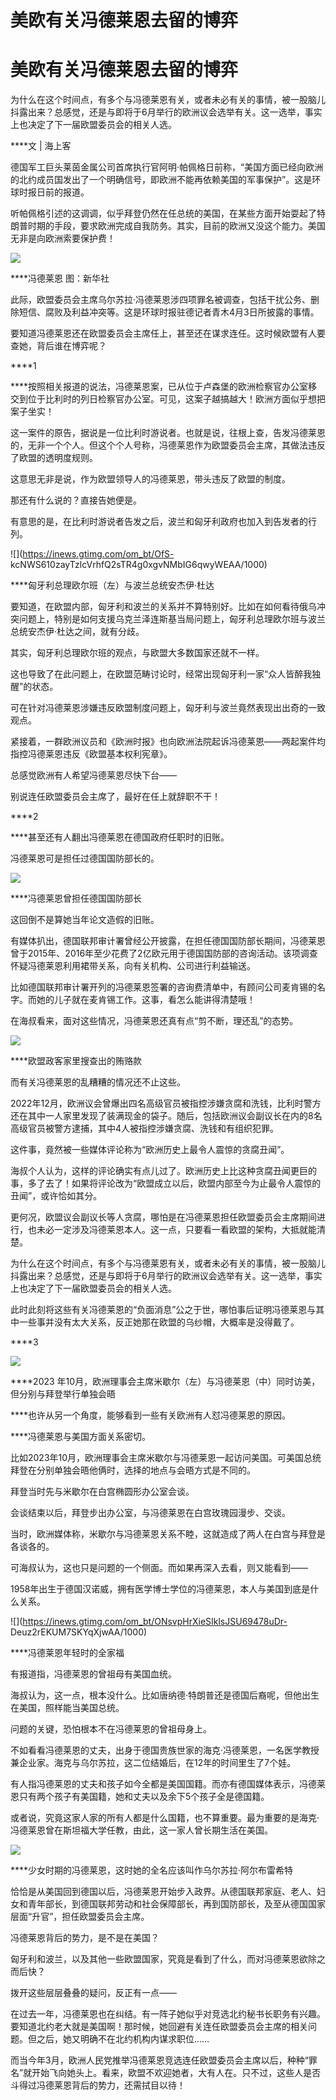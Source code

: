 # 美欧有关冯德莱恩去留的博弈

# 美欧有关冯德莱恩去留的博弈

为什么在这个时间点，有多个与冯德莱恩有关，或者未必有关的事情，被一股脑儿抖露出来？总感觉，还是与即将于6月举行的欧洲议会选举有关。这一选举，事实上也决定了下一届欧盟委员会的相关人选。

****文 | 海上客

德国军工巨头莱茵金属公司首席执行官阿明·帕佩格日前称，“美国方面已经向欧洲的北约成员国发出了一个明确信号，即欧洲不能再依赖美国的军事保护”。这是环球时报日前的报道。

听帕佩格引述的这调调，似乎拜登仍然在任总统的美国，在某些方面开始耍起了特朗普时期的手段，要求欧洲完成自我防务。其实，目前的欧洲又没这个能力。美国无非是向欧洲索要保护费！

![](https://inews.gtimg.com/om_bt/O8R9Q4igW8LDqX5lstJjg3a5aNO63a2U-jjlsINF4WcQ4AA/1000)

****冯德莱恩 图：新华社

此际，欧盟委员会主席乌尔苏拉·冯德莱恩涉四项罪名被调查，包括干扰公务、删除短信、腐败及利益冲突等。这是环球时报驻德记者青木4月3日所披露的事情。

要知道冯德莱恩还在欧盟委员会主席任上，甚至还在谋求连任。这时候欧盟有人要查她，背后谁在博弈呢？

****1

****按照相关报道的说法，冯德莱恩案，已从位于卢森堡的欧洲检察官办公室移交到位于比利时的列日检察官办公室。可见，这案子越搞越大！欧洲方面似乎想把案子坐实！

这一案件的原告，据说是一位比利时游说者。也就是说，往根上查，告发冯德莱恩的，无非一个个人。但这个个人号称，冯德莱恩作为欧盟委员会主席，其做法违反了欧盟的透明度规则。

这意思无非是说，作为欧盟领导人的冯德莱恩，带头违反了欧盟的制度。

那还有什么说的？直接告她便是。

有意思的是，在比利时游说者告发之后，波兰和匈牙利政府也加入到告发者的行列。

![](https://inews.gtimg.com/om_bt/OfS-
kcNWS610zayTzlcVrhfQ2sTR4g0xgvNMbIG6qwyWEAA/1000)

****匈牙利总理欧尔班（左）与波兰总统安杰伊·杜达

要知道，在欧盟内部，匈牙利和波兰的关系并不算特别好。比如在如何看待俄乌冲突问题上，特别是如何支援乌克兰泽连斯基当局问题上，匈牙利总理欧尔班与波兰总统安杰伊·杜达之间，就有分歧。

其实，匈牙利总理欧尔班的观点，与欧盟大多数国家还就不一样。

这也导致了在此问题上，在欧盟范畴讨论时，经常出现匈牙利一家“众人皆醉我独醒”的状态。

可在针对冯德莱恩涉嫌违反欧盟制度问题上，匈牙利与波兰竟然表现出出奇的一致观点。

紧接着，一群欧洲议员和《欧洲时报》也向欧洲法院起诉冯德莱恩——两起案件均指控冯德莱恩违反《欧盟基本权利宪章》。

总感觉欧洲有人希望冯德莱恩尽快下台——

别说连任欧盟委员会主席了，最好在任上就辞职不干！

****2

****甚至还有人翻出冯德莱恩在德国政府任职时的旧账。

冯德莱恩可是担任过德国国防部长的。

![](https://inews.gtimg.com/om_bt/OsqToINIaEV_D9urk_Wln4bXNk-84Q1MP5IeIGwQzGXG0AA/1000)

****冯德莱恩曾担任德国国防部长

这回倒不是算她当年论文造假的旧账。

有媒体扒出，德国联邦审计署曾经公开披露，在担任德国国防部长期间，冯德莱恩曾于2015年、2016年至少花费了2亿欧元用于德国国防部的咨询活动。该项调查怀疑冯德莱恩利用裙带关系，向有关机构、公司进行利益输送。

比如德国联邦审计署开列的冯德莱恩签署的咨询费清单中，有顾问公司麦肯锡的名字。而她的儿子就在麦肯锡工作。这事，看怎么能讲得清楚哦！

在海叔看来，面对这些情况，冯德莱恩还真有点“剪不断，理还乱”的态势。

![](https://inews.gtimg.com/om_bt/OPaHAxOnz9o5w3zvQZ9Qg_-A7X5Q8ooAgTxqEUhtykMO0AA/1000)

****欧盟政客家里搜查出的贿赂款

而有关冯德莱恩的乱糟糟的情况还不止这些。

2022年12月，欧洲议会曾爆出四名高级官员被指控涉嫌贪腐和洗钱，比利时警方还在其中一人家里发现了装满现金的袋子。随后，包括欧洲议会副议长在内的8名高级官员被警方逮捕，其中4人被指控涉嫌贪腐、洗钱和有组织犯罪。

这件事，竟然被一些媒体评论称为“欧洲历史上最令人震惊的贪腐丑闻”。

海叔个人认为，这样的评论确实有点儿过了。欧洲历史上比这种贪腐丑闻更巨的事，多了去了！如果将评论改为“欧盟成立以后，欧盟内部至今为止最令人震惊的丑闻”，或许恰如其分。

更何况，欧盟议会副议长等人贪腐，哪怕是在冯德莱恩担任欧盟委员会主席期间进行，也未必一定涉及冯德莱恩本人。这一点，只要看一看欧盟的架构，大抵就能清楚。

为什么在这个时间点，有多个与冯德莱恩有关，或者未必有关的事情，被一股脑儿抖露出来？总感觉，还是与即将于6月举行的欧洲议会选举有关。这一选举，事实上也决定了下一届欧盟委员会的相关人选。

此时此刻将这些有关冯德莱恩的“负面消息”公之于世，哪怕事后证明冯德莱恩与其中一些事并没有太大关系，反正她那在欧盟的乌纱帽，大概率是没得戴了。

****3

![](https://inews.gtimg.com/om_bt/O1srXteWvhvpNJNmdyyAqqvDRgaj6jURSQ_om3gb6y9ZQAA/1000)

****2023 年10月，欧洲理事会主席米歇尔（左）与冯德莱恩（中）同时访美，但分别与拜登举行单独会晤

****也许从另一个角度，能够看到一些有关欧洲有人怼冯德莱恩的原因。

****冯德莱恩与美国方面关系密切。

比如2023年10月，欧洲理事会主席米歇尔与冯德莱恩一起访问美国。可美国总统拜登在分别单独会晤他俩时，选择的地点与会晤方式是不同的。

拜登当时先与米歇尔在白宫椭圆形办公室会谈。

会谈结束以后，拜登步出办公室，与冯德莱恩在白宫玫瑰园漫步、交谈。

当时，欧洲媒体称，米歇尔与冯德莱恩关系不睦，这就造成了两人在白宫与拜登是各谈各的。

可海叔认为，这也只是问题的一个侧面。而如果再深入去看，则又能看到——

1958年出生于德国汉诺威，拥有医学博士学位的冯德莱恩，本人与美国到底是什么关系。

![](https://inews.gtimg.com/om_bt/ONsvpHrXieSIklsJSU69478uDr-
Deuz2rEKUM7SKYqXjwAA/1000)

****冯德莱恩年轻时的全家福

有报道指，冯德莱恩的曾祖母有美国血统。

海叔认为，这一点，根本没什么。比如唐纳德·特朗普还是德国后裔呢，但他出生在美国，照样能当美国总统。

问题的关键，恐怕根本不在冯德莱恩的曾祖母身上。

不如看看冯德莱恩的丈夫，出身于德国贵族世家的海克·冯德莱恩，一名医学教授兼企业家。海克与乌尔苏拉，这二位结婚后，在12年的时间里生了7个娃。

有人指冯德莱恩的丈夫和孩子如今全都是美国国籍。而亦有德国媒体表示，冯德莱恩只有两个孩子有美国籍，她和丈夫以及余下5个孩子全是德国籍。

或者说，究竟这家人家的所有人都是什么国籍，也不算重要。最为重要的是海克·冯德莱恩曾在斯坦福大学任教，由此，这一家人曾长期生活在美国。

![](https://inews.gtimg.com/om_bt/OoQoKjtujxG90PyuDLNUxTenUHRFmEerZAz41i-69wfJcAA/1000)

****少女时期的冯德莱恩，这时她的全名应该叫作乌尔苏拉·阿尔布雷希特

恰恰是从美国回到德国以后，冯德莱恩开始步入政界。从德国联邦家庭、老人、妇女和青年部长，到德国联邦劳动和社会保障部长，再到国防部长，及至从德国国家层面“升官”，担任欧盟委员会主席。

冯德莱恩背后的势力，是不是在美国？

匈牙利和波兰，以及其他一些欧盟国家，究竟是看到了什么，而对冯德莱恩欲除之而后快？

拨开这些层层叠叠的疑问，反正有一点——

在过去一年，冯德莱恩也在纠结。有一阵子她似乎对竞选北约秘书长职务有兴趣。要知道北约老大就是美国啊！那时候，她回避有关连任欧盟委员会主席的相关问题。但之后，她又明确不在北约机构内谋求职位……

而当今年3月，欧洲人民党推举冯德莱恩竞选连任欧盟委员会主席以后，种种“罪名”就开始飞向她头上。看来，欧盟不欢迎她者，大有人在。只不过，这些人是否斗得过冯德莱恩背后的势力，还需拭目以待！

